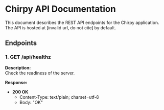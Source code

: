 # Chirpy API Documentation

This document describes the REST API endpoints for the Chirpy application. The API is hosted at [invalid url, do not cite] by default.

## Endpoints

### 1. GET /api/healthz

**Description:**  
Check the readiness of the server.

**Response:**  
- **200 OK**  
  - Content-Type: text/plain; charset=utf-8  
  - Body: "OK"